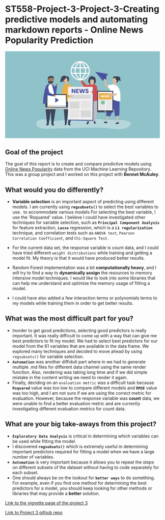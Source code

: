 # ST558-Project-3-Project-3-Creating predictive models and automating markdown reports - Online News Popularity Prediction

![Online News Predictions](/docs/assets/img/onlineNews.png)

## Goal of the project

The goal of this report is to create and compare predictive models using [Online News Popularity](https://archive.ics.uci.edu/ml/datasets/Online+News+Popularity) data from the UCI Machine Learning Repository. This was a group project and I worked on this project with **Bennet McAuley**. 

## What would you do differently?

- **Variable selection** is an important aspect of predicting using different models. I am currently using **`regsubsets()`** to select the best variables to use.  to accommodate various models For selecting the best variable, I use the 'Rsquared' value. I believe I could have investigated other techniques for variable selection, such as **`Principal Component Analysis`** for feature extraction, **`Lasso`** regression, which is a **`L1 regularization`** technique, and correlation tests such as `ANOVA test`, `Pearson Correlation Coefficient`, and `Chi-Square Test`.

- For the current data set, the response variable is count data, and I could have tried different `weight distributions` while training and getting a model fit. My theory is that it would have produced better results.

- Random Forest implementation was a bit **computationally heavy**, and I will try to find a way to **dynamically assign** the resources to memory intensive model techniques. I would like to look into some libraries that can help me understand and optimize the memory usage of fitting a model.

- I could have also added a few interaction terms or polynomials terms to my models while training them in order to get better results. 

## What was the most difficult part for you?

- Inorder to get good predictions, selecting good predictors is really important. It was really difficult to come up with a way that can give me best predictors to fit my model. We had to select best predictors for our model from the 61 variables that are available in the data frame. We explored many techniques and decided to move ahead by using `regsubsets()` for variable selection.
- **`Automation`** was another diffidult part where in we had to generate multiple .md files for different data channel using the same render function. Also, rendering was taking long time and if we did simple mistake in the content writing we need to render it again.
- Finally, deciding on an `evaluation metric` was a difficult task because **`Rsquared`** value was too low to compare different models and **`RMSE`** value was too high, and I am not sure if we are using the correct metric for evaluation. However, because the response variable was **count** data, we were unable to find a better evaluation metric and are currently investigating different evaluation metrics for count data.   

## What are your big take-aways from this project?

- **`Exploratory Data Analysis`** is critical in determining which variables can be used while fitting the model.
- I discovered **`regsubsets()`** which is extremely useful in determining important predictors required for fitting a model when we have a large number of variables.
- **`Automation`** is very important because it allows you to repeat the steps on different subsets of the dataset without having to code separately for each subset.
- One should always be on the lookout for **`better ways`** to do something. For example, even if you find one method for determining the best predictors for a model, you should keep looking for other methods or libraries that may provide a **better** solution.

[Link to the vignette page of the project 3](https://suyogd9.github.io/ST558-Project-3/)

[Link to Project 3 github repo](https://github.com/Suyogd9/ST558-Project-3)
